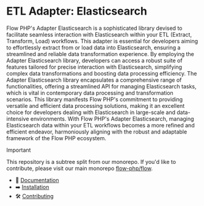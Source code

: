 # ETL Adapter: Elasticsearch

Flow PHP's Adapter Elasticsearch is a sophisticated library devised to facilitate seamless interaction with
Elasticsearch within your ETL (Extract, Transform, Load) workflows. This adapter is essential for developers aiming to
effortlessly extract from or load data into Elasticsearch, ensuring a streamlined and reliable data transformation
experience. By employing the Adapter Elasticsearch library, developers can access a robust suite of features tailored
for precise interaction with Elasticsearch, simplifying complex data transformations and boosting data processing
efficiency. The Adapter Elasticsearch library encapsulates a comprehensive range of functionalities, offering a
streamlined API for managing Elasticsearch tasks, which is vital in contemporary data processing and transformation
scenarios. This library manifests Flow PHP's commitment to providing versatile and efficient data processing solutions,
making it an excellent choice for developers dealing with Elasticsearch in large-scale and data-intensive environments.
With Flow PHP's Adapter Elasticsearch, managing Elasticsearch data within your ETL workflows becomes a more refined and
efficient endeavor, harmoniously aligning with the robust and adaptable framework of the Flow PHP ecosystem.

> [!IMPORTANT]  
> This repository is a subtree split from our monorepo. If you'd like to contribute, please visit our main monorepo [flow-php/flow](https://github.com/flow-php/flow).

- 📜 [Documentation](https://github.com/flow-php/flow/blob/1.x/docs/components/adapters/elasticsearch.md)
- ➡️ [Installation](https://github.com/flow-php/flow/blob/1.x/docs/installation.md)
- 🛠️ [Contributing](https://github.com/flow-php/flow/blob/1.x/CONTRIBUTING.md)

